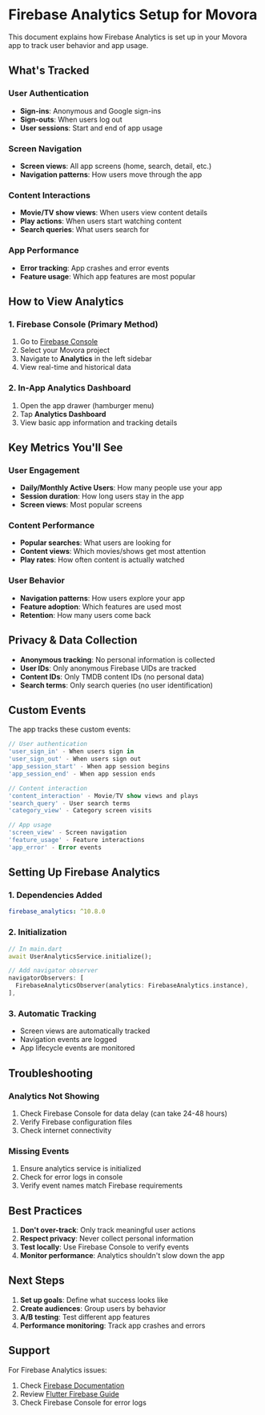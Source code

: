 # Firebase Analytics Setup for Movora

This document explains how Firebase Analytics is set up in your Movora app to track user behavior and app usage.

## What's Tracked

### User Authentication
- **Sign-ins**: Anonymous and Google sign-ins
- **Sign-outs**: When users log out
- **User sessions**: Start and end of app usage

### Screen Navigation
- **Screen views**: All app screens (home, search, detail, etc.)
- **Navigation patterns**: How users move through the app

### Content Interactions
- **Movie/TV show views**: When users view content details
- **Play actions**: When users start watching content
- **Search queries**: What users search for

### App Performance
- **Error tracking**: App crashes and error events
- **Feature usage**: Which app features are most popular

## How to View Analytics

### 1. Firebase Console (Primary Method)
1. Go to [Firebase Console](https://console.firebase.google.com/)
2. Select your Movora project
3. Navigate to **Analytics** in the left sidebar
4. View real-time and historical data

### 2. In-App Analytics Dashboard
1. Open the app drawer (hamburger menu)
2. Tap **Analytics Dashboard**
3. View basic app information and tracking details

## Key Metrics You'll See

### User Engagement
- **Daily/Monthly Active Users**: How many people use your app
- **Session duration**: How long users stay in the app
- **Screen views**: Most popular screens

### Content Performance
- **Popular searches**: What users are looking for
- **Content views**: Which movies/shows get most attention
- **Play rates**: How often content is actually watched

### User Behavior
- **Navigation patterns**: How users explore your app
- **Feature adoption**: Which features are used most
- **Retention**: How many users come back

## Privacy & Data Collection

- **Anonymous tracking**: No personal information is collected
- **User IDs**: Only anonymous Firebase UIDs are tracked
- **Content IDs**: Only TMDB content IDs (no personal data)
- **Search terms**: Only search queries (no user identification)

## Custom Events

The app tracks these custom events:

```dart
// User authentication
'user_sign_in' - When users sign in
'user_sign_out' - When users sign out
'app_session_start' - When app session begins
'app_session_end' - When app session ends

// Content interaction
'content_interaction' - Movie/TV show views and plays
'search_query' - User search terms
'category_view' - Category screen visits

// App usage
'screen_view' - Screen navigation
'feature_usage' - Feature interactions
'app_error' - Error events
```

## Setting Up Firebase Analytics

### 1. Dependencies Added
```yaml
firebase_analytics: ^10.8.0
```

### 2. Initialization
```dart
// In main.dart
await UserAnalyticsService.initialize();

// Add navigator observer
navigatorObservers: [
  FirebaseAnalyticsObserver(analytics: FirebaseAnalytics.instance),
],
```

### 3. Automatic Tracking
- Screen views are automatically tracked
- Navigation events are logged
- App lifecycle events are monitored

## Troubleshooting

### Analytics Not Showing
1. Check Firebase Console for data delay (can take 24-48 hours)
2. Verify Firebase configuration files
3. Check internet connectivity

### Missing Events
1. Ensure analytics service is initialized
2. Check for error logs in console
3. Verify event names match Firebase requirements

## Best Practices

1. **Don't over-track**: Only track meaningful user actions
2. **Respect privacy**: Never collect personal information
3. **Test locally**: Use Firebase Console to verify events
4. **Monitor performance**: Analytics shouldn't slow down the app

## Next Steps

1. **Set up goals**: Define what success looks like
2. **Create audiences**: Group users by behavior
3. **A/B testing**: Test different app features
4. **Performance monitoring**: Track app crashes and errors

## Support

For Firebase Analytics issues:
1. Check [Firebase Documentation](https://firebase.google.com/docs/analytics)
2. Review [Flutter Firebase Guide](https://firebase.flutter.dev/docs/analytics/overview/)
3. Check Firebase Console for error logs
